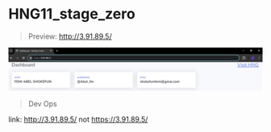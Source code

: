 ﻿# HNG11_stage_zero
> Preview: http://3.91.89.5/
> 
![stage0](output/hng.PNG)

> Dev Ops

 
link: http://3.91.89.5/
not https://3.91.89.5/